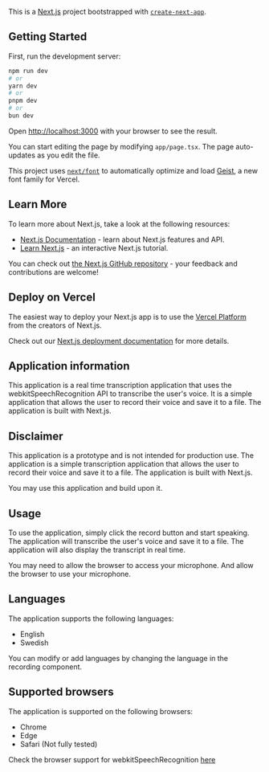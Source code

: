 This is a [Next.js](https://nextjs.org) project bootstrapped with [`create-next-app`](https://nextjs.org/docs/app/api-reference/cli/create-next-app).

## Getting Started

First, run the development server:

```bash
npm run dev
# or
yarn dev
# or
pnpm dev
# or
bun dev
```

Open [http://localhost:3000](http://localhost:3000) with your browser to see the result.

You can start editing the page by modifying `app/page.tsx`. The page auto-updates as you edit the file.

This project uses [`next/font`](https://nextjs.org/docs/app/building-your-application/optimizing/fonts) to automatically optimize and load [Geist](https://vercel.com/font), a new font family for Vercel.

## Learn More

To learn more about Next.js, take a look at the following resources:

- [Next.js Documentation](https://nextjs.org/docs) - learn about Next.js features and API.
- [Learn Next.js](https://nextjs.org/learn) - an interactive Next.js tutorial.

You can check out [the Next.js GitHub repository](https://github.com/vercel/next.js) - your feedback and contributions are welcome!

## Deploy on Vercel

The easiest way to deploy your Next.js app is to use the [Vercel Platform](https://vercel.com/new?utm_medium=default-template&filter=next.js&utm_source=create-next-app&utm_campaign=create-next-app-readme) from the creators of Next.js.

Check out our [Next.js deployment documentation](https://nextjs.org/docs/app/building-your-application/deploying) for more details.
## Application information

This application is a real time transcription application that uses the webkitSpeechRecognition API to transcribe the user's voice. It is a simple application that allows the user to record their voice and save it to a file. The application is built with Next.js.

## Disclaimer

This application is a prototype and is not intended for production use. The application is a simple transcription application that allows the user to record their voice and save it to a file. The application is built with Next.js.

You may use this application and build upon it. 

## Usage

To use the application, simply click the record button and start speaking. The application will transcribe the user's voice and save it to a file. The application will also display the transcript in real time.

You may need to allow the browser to access your microphone. And allow the browser to use your microphone.

## Languages 

The application supports the following languages:

- English
- Swedish

You can modify or add languages by changing the language in the recording component.

## Supported browsers

The application is supported on the following browsers:

- Chrome
- Edge
- Safari (Not fully tested)

Check the browser support for webkitSpeechRecognition [here](https://developer.mozilla.org/en-US/docs/Web/API/Web_Speech_API)


